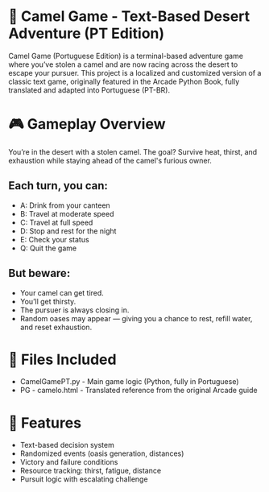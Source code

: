 # 🐪 Camel Game - Text-Based Desert Adventure (PT Edition)
Camel Game (Portuguese Edition) is a terminal-based adventure game where you’ve stolen a camel and are now racing across the desert to escape your pursuer. This project is a localized and customized version of a classic text game, originally featured in the Arcade Python Book, fully translated and adapted into Portuguese (PT-BR).

# 🎮 Gameplay Overview
You’re in the desert with a stolen camel. The goal? Survive heat, thirst, and exhaustion while staying ahead of the camel's furious owner.

## Each turn, you can:
- A: Drink from your canteen
- B: Travel at moderate speed
- C: Travel at full speed
- D: Stop and rest for the night
- E: Check your status
- Q: Quit the game

## But beware:
- Your camel can get tired.
- You’ll get thirsty.
- The pursuer is always closing in.
- Random oases may appear — giving you a chance to rest, refill water, and reset exhaustion.

# 📂 Files Included
- CamelGamePT.py - Main game logic (Python, fully in Portuguese)
- PG - camelo.html - Translated reference from the original Arcade guide

# 🧠 Features
- Text-based decision system
- Randomized events (oasis generation, distances)
- Victory and failure conditions
- Resource tracking: thirst, fatigue, distance
- Pursuit logic with escalating challenge
